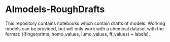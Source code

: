 # AImodels-RoughDrafts
This repository contains notebooks which contain drafts of models. Working models can be provided, but will only work with a chemical dataset with the format: ((fingerprints, homo_values, lumo_values, ff_values) + labels). 
